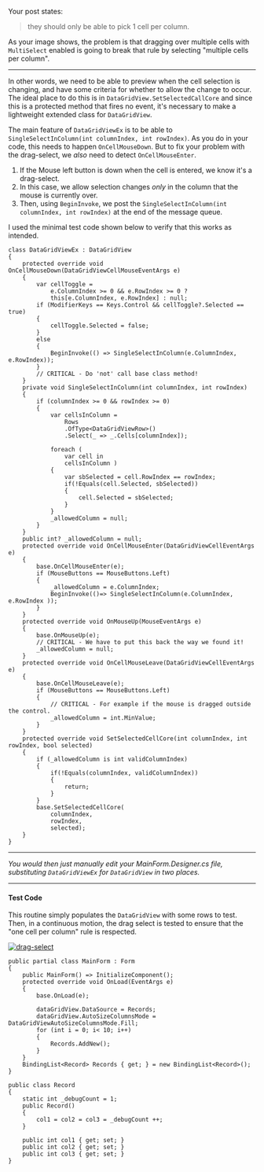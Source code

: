 Your post states:

> they should only be able to pick 1 cell per column.

As your image shows, the problem is that dragging over multiple cells with `MultiSelect` enabled is going to break that rule by selecting "multiple cells per column".
___

In other words, we need to be able to preview when the cell selection is changing, and have some criteria for whether to allow the change to occur. The ideal place to do this is in `DataGridView.SetSelectedCallCore` and since this is a protected method that fires no event, it's necessary to make a lightweight extended class for `DataGridView`.

The main feature of `DataGridViewEx` is to be able to `SingleSelectInColumn(int columnIndex, int rowIndex)`. As you do in your code, this needs to happen `OnCellMouseDown`. But to fix your problem with the drag-select, we _also_ need to detect `OnCellMouseEnter`.

1. If the Mouse left button is down when the cell is entered, we know it's a drag-select.
2. In this case, we allow selection changes _only_ in the column that the mouse is currently over.
3. Then, using `BeginInvoke`, we post the `SingleSelectInColumn(int columnIndex, int rowIndex)` at the end of the message queue.

I used the minimal test code shown below to verify that this works as intended.

```
class DataGridViewEx : DataGridView
{
    protected override void OnCellMouseDown(DataGridViewCellMouseEventArgs e)
    {
        var cellToggle = 
            e.ColumnIndex >= 0 && e.RowIndex >= 0 ?
            this[e.ColumnIndex, e.RowIndex] : null;
        if (ModifierKeys == Keys.Control && cellToggle?.Selected == true)
        {
            cellToggle.Selected = false;
        }
        else
        {
            BeginInvoke(() => SingleSelectInColumn(e.ColumnIndex, e.RowIndex));
        }
        // CRITICAL - Do 'not' call base class method!
    }
    private void SingleSelectInColumn(int columnIndex, int rowIndex)
    {
        if (columnIndex >= 0 && rowIndex >= 0)
        {
            var cellsInColumn = 
                Rows
                .OfType<DataGridViewRow>()
                .Select(_ => _.Cells[columnIndex]); 

            foreach (
                var cell in
                cellsInColumn )
            {
                var sbSelected = cell.RowIndex == rowIndex;
                if(!Equals(cell.Selected, sbSelected))
                {
                    cell.Selected = sbSelected;
                }
            }
            _allowedColumn = null;
        }
    }
    public int? _allowedColumn = null;
    protected override void OnCellMouseEnter(DataGridViewCellEventArgs e)
    {
        base.OnCellMouseEnter(e);
        if (MouseButtons == MouseButtons.Left)
        {
            _allowedColumn = e.ColumnIndex;
            BeginInvoke(()=> SingleSelectInColumn(e.ColumnIndex, e.RowIndex ));
        }
    }
    protected override void OnMouseUp(MouseEventArgs e)
    {
        base.OnMouseUp(e);
        // CRITICAL - We have to put this back the way we found it!
        _allowedColumn = null;
    }
    protected override void OnCellMouseLeave(DataGridViewCellEventArgs e)
    {
        base.OnCellMouseLeave(e);
        if (MouseButtons == MouseButtons.Left)
        {
            // CRITICAL - For example if the mouse is dragged outside the control.
            _allowedColumn = int.MinValue;
        }
    }
    protected override void SetSelectedCellCore(int columnIndex, int rowIndex, bool selected)
    {
        if (_allowedColumn is int validColumnIndex)
        {
            if(!Equals(columnIndex, validColumnIndex))
            {
                return;
            }
        }
        base.SetSelectedCellCore(
            columnIndex,
            rowIndex,
            selected);
    }
}
```

___

_You would then just manually edit your MainForm.Designer.cs file, substituting `DataGridViewEx` for `DataGridView` in two places._
___

#### Test Code

This routine simply populates the `DataGridView` with some rows to test. Then, in a continuous motion, the drag select is tested to ensure that the "one cell per column" rule is respected.

[![drag-select][1]][1]

```
public partial class MainForm : Form
{
    public MainForm() => InitializeComponent();
    protected override void OnLoad(EventArgs e)
    {
        base.OnLoad(e);
            
        dataGridView.DataSource = Records;
        dataGridView.AutoSizeColumnsMode = DataGridViewAutoSizeColumnsMode.Fill;
        for (int i = 0; i< 10; i++)
        {
            Records.AddNew();
        }
    }
    BindingList<Record> Records { get; } = new BindingList<Record>();
}
    
public class Record
{
    static int _debugCount = 1;
    public Record()
    {
        col1 = col2 = col3 = _debugCount ++;
    }

    public int col1 { get; set; }
    public int col2 { get; set; }
    public int col3 { get; set; }
}
```


  [1]: https://i.sstatic.net/Jpsy6332.png